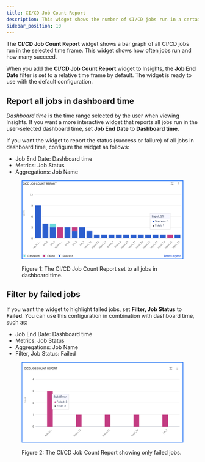 ```yaml
---
title: CI/CD Job Count Report
description: This widget shows the number of CI/CD jobs run in a certain time frame.
sidebar_position: 10
---
```


The **CI/CD Job Count Report** widget shows a bar graph of all CI/CD jobs run in the selected time frame. This widget shows how often jobs run and how many succeed.

When you add the **CI/CD Job Count Report** widget to Insights, the **Job End Date** filter is set to a relative time frame by default. The widget is ready to use with the default configuration.

## Report all jobs in dashboard time

_Dashboard time_ is the time range selected by the user when viewing Insights. If you want a more interactive widget that reports all jobs run in the user-selected dashboard time, set **Job End Date** to **Dashboard time**.

If you want the widget to report the status (success or failure) of all jobs in dashboard time, configure the widget as follows:

* Job End Date: Dashboard time
* Metrics: Job Status
* Aggregations: Job Name

<figure>

![](../static/ci-cd-job-count-report.png)

<figcaption>Figure 1: The CI/CD Job Count Report set to all jobs in dashboard time.</figcaption>
</figure>

## Filter by failed jobs

If you want the widget to highlight failed jobs, set **Filter, Job Status** to **Failed**. You can use this configuration in combination with dashboard time, such as:

* Job End Date: Dashboard time
* Metrics: Job Status
* Aggregations: Job Name
* Filter, Job Status: Failed

<figure>

![](../static/ci-cd-job-count-report-failed.png)

<figcaption>Figure 2: The CI/CD Job Count Report showing only failed jobs.</figcaption>
</figure>
